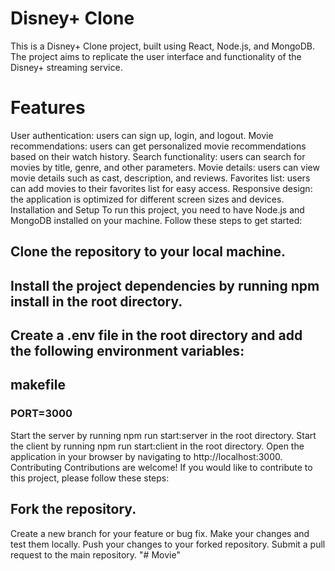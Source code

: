 # Disney+ Clone
This is a Disney+ Clone project, built using React, Node.js, and MongoDB. The project aims to replicate the user interface and functionality of the Disney+ streaming service.

# Features
User authentication: users can sign up, login, and logout.
Movie recommendations: users can get personalized movie recommendations based on their watch history.
Search functionality: users can search for movies by title, genre, and other parameters.
Movie details: users can view movie details such as cast, description, and reviews.
Favorites list: users can add movies to their favorites list for easy access.
Responsive design: the application is optimized for different screen sizes and devices.
Installation and Setup
To run this project, you need to have Node.js and MongoDB installed on your machine. Follow these steps to get started:

## Clone the repository to your local machine.
## Install the project dependencies by running npm install in the root directory.
## Create a .env file in the root directory and add the following environment variables:
## makefile

### PORT=3000

Start the server by running npm run start:server in the root directory.
Start the client by running npm run start:client in the root directory.
Open the application in your browser by navigating to http://localhost:3000.
Contributing
Contributions are welcome! If you would like to contribute to this project, please follow these steps:

## Fork the repository.
Create a new branch for your feature or bug fix.
Make your changes and test them locally.
Push your changes to your forked repository.
Submit a pull request to the main repository.
"# Movie" 
